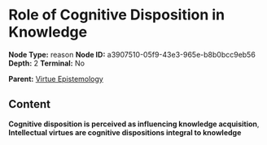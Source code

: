 # Role of Cognitive Disposition in Knowledge

**Node Type:** reason
**Node ID:** a3907510-05f9-43e3-965e-b8b0bcc9eb56
**Depth:** 2
**Terminal:** No

**Parent:** [Virtue Epistemology](virtue-epistemology.md)

## Content

**Cognitive disposition is perceived as influencing knowledge acquisition**, **Intellectual virtues are cognitive dispositions integral to knowledge**
